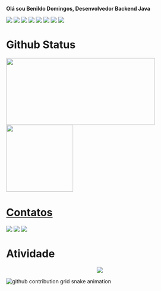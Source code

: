 
 <p><strong>Olá sou Benildo Domingos, Desenvolvedor Backend Java</strong></p>
 
<div align="left">
<img src="https://img.shields.io/badge/Java-ED8B00?style=for-the-badge&logo=java&logoColor=white"/>
<img src="https://img.shields.io/badge/Spring-6DB33F?style=for-the-badge&logo=spring&logoColor=white" />
<img src="https://img.shields.io/badge/PostgreSQL-316192?style=for-the-badge&logo=postgresql&logoColor=white"/>
<img src="https://img.shields.io/badge/Docker-2496ED?style=for-the-badge&logo=docker&logoColor=white" />
<img src="https://img.shields.io/badge/HTML5-E34F26?style=for-the-badge&logo=html5&logoColor=white" />
<img src="https://img.shields.io/badge/CSS-239120?&style=for-the-badge&logo=css3&logoColor=white"/>
<img src="https://img.shields.io/badge/HTML5-E34F26?style=for-the-badge&logo=html5&logoColor=white" />
<img src="https://img.shields.io/badge/Linux-E34F26?style=for-the-badge&logo=linux&logoColor=black" />
</div>
<div>
<h1>Github Status</h1>
 <a href="https://www.github.com/befernandes">
 <img width="400px" height="180em" src="https://github-readme-stats.vercel.app/api?username=befernandes&show_icons=true&theme=dark&include_all_commits=true&count_private=true"/><br/>
  <img height="180em" src="https://github-readme-stats.vercel.app/api/top-langs/?username=befernandes&layout=compact&langs_count=16&theme=dark"/>
</div>

<h1>Contatos</h1>
<div>
 <a href="https://www.instagram.com/benildowayne"><img src="https://img.shields.io/badge/Instagram-E4405F?style=for-the-badge&logo=instagram&logoColor=white" /></a>
 <a href="benildomingo@gmail.com"><img src="https://img.shields.io/badge/Gmail-D14836?style=for-the-badge&logo=gmail&logoColor=white" /></a>
 <a href="https://www.linkedin.com/in/benildomingos/"><img src="https://img.shields.io/badge/LinkedIn-0077B5?style=for-the-badge&logo=linkedin&logoColor=white" /></a>
</div>

<h1>Atividade</h1>
<!-- visitors count  -->

<p align="center" >   
  <img src="https://profile-counter.glitch.me/befernandes/count.svg" />  
</p>

<!-- github workflow  -->

 ![github contribution grid snake animation](https://github.com/befernandes/befernandes)
